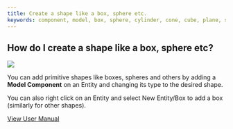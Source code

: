 ```yaml
---
title: Create a shape like a box, sphere etc.
keywords: component, model, box, sphere, cylinder, cone, cube, plane, shape, primitive
---
```


## How do I create a shape like a box, sphere etc?

<img src="https://s3-eu-west-1.amazonaws.com/static.playcanvas.com/instructions/new_box.gif"/>

You can add primitive shapes like boxes, spheres and others by adding a **Model Component** on an Entity and changing its type to the desired shape.

You can also right click on an Entity and select New Entity/Box to add a box (similarly for other shapes).

<a class="docs" href="http://developer.playcanvas.com/en/user-manual/packs/components/model/" target="_blank">View User Manual</a>

